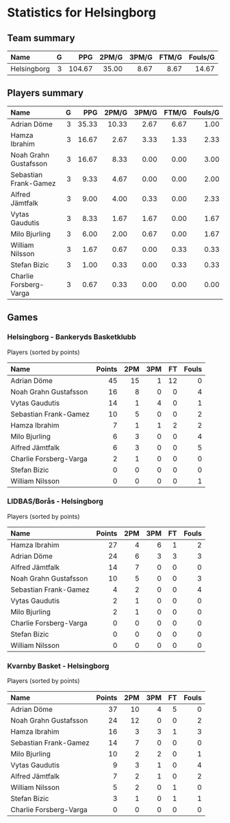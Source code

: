 # Statistics for Helsingborg

## Team summary

| Name | G | PPG | 2PM/G | 3PM/G | FTM/G | Fouls/G |
|:-----|--:|----:|------:|------:|------:|--------:|
| Helsingborg | 3 | 104.67 | 35.00 | 8.67 | 8.67 | 14.67 |

## Players summary

| Name | G | PPG | 2PM/G | 3PM/G | FTM/G | Fouls/G |
|:-----|--:|----:|------:|------:|------:|--------:|
| Adrian Döme | 3 | 35.33 | 10.33 | 2.67 | 6.67 | 1.00 |
| Hamza Ibrahim | 3 | 16.67 | 2.67 | 3.33 | 1.33 | 2.33 |
| Noah Grahn Gustafsson | 3 | 16.67 | 8.33 | 0.00 | 0.00 | 3.00 |
| Sebastian Frank-Gamez | 3 | 9.33 | 4.67 | 0.00 | 0.00 | 2.00 |
| Alfred Jämtfalk | 3 | 9.00 | 4.00 | 0.33 | 0.00 | 2.33 |
| Vytas Gaudutis | 3 | 8.33 | 1.67 | 1.67 | 0.00 | 1.67 |
| Milo Bjurling | 3 | 6.00 | 2.00 | 0.67 | 0.00 | 1.67 |
| William Nilsson | 3 | 1.67 | 0.67 | 0.00 | 0.33 | 0.33 |
| Stefan Bizic | 3 | 1.00 | 0.33 | 0.00 | 0.33 | 0.33 |
| Charlie Forsberg-Varga | 3 | 0.67 | 0.33 | 0.00 | 0.00 | 0.00 |

## Games

### Helsingborg - Bankeryds Basketklubb

Players (sorted by points)

| Name | Points | 2PM | 3PM | FT | Fouls |
|:-----|-------:|----:|----:|---:|------:|
| Adrian Döme | 45 | 15 |  1 | 12 |  0 |
| Noah Grahn Gustafsson | 16 |  8 |  0 |  0 |  4 |
| Vytas Gaudutis | 14 |  1 |  4 |  0 |  1 |
| Sebastian Frank-Gamez | 10 |  5 |  0 |  0 |  2 |
| Hamza Ibrahim |  7 |  1 |  1 |  2 |  2 |
| Milo Bjurling |  6 |  3 |  0 |  0 |  4 |
| Alfred Jämtfalk |  6 |  3 |  0 |  0 |  5 |
| Charlie Forsberg-Varga |  2 |  1 |  0 |  0 |  0 |
| Stefan Bizic |  0 |  0 |  0 |  0 |  0 |
| William Nilsson |  0 |  0 |  0 |  0 |  1 |

### LIDBAS/Borås - Helsingborg

Players (sorted by points)

| Name | Points | 2PM | 3PM | FT | Fouls |
|:-----|-------:|----:|----:|---:|------:|
| Hamza Ibrahim | 27 |  4 |  6 |  1 |  2 |
| Adrian Döme | 24 |  6 |  3 |  3 |  3 |
| Alfred Jämtfalk | 14 |  7 |  0 |  0 |  0 |
| Noah Grahn Gustafsson | 10 |  5 |  0 |  0 |  3 |
| Sebastian Frank-Gamez |  4 |  2 |  0 |  0 |  4 |
| Vytas Gaudutis |  2 |  1 |  0 |  0 |  0 |
| Milo Bjurling |  2 |  1 |  0 |  0 |  0 |
| Charlie Forsberg-Varga |  0 |  0 |  0 |  0 |  0 |
| Stefan Bizic |  0 |  0 |  0 |  0 |  0 |
| William Nilsson |  0 |  0 |  0 |  0 |  0 |

### Kvarnby Basket - Helsingborg

Players (sorted by points)

| Name | Points | 2PM | 3PM | FT | Fouls |
|:-----|-------:|----:|----:|---:|------:|
| Adrian Döme | 37 | 10 |  4 |  5 |  0 |
| Noah Grahn Gustafsson | 24 | 12 |  0 |  0 |  2 |
| Hamza Ibrahim | 16 |  3 |  3 |  1 |  3 |
| Sebastian Frank-Gamez | 14 |  7 |  0 |  0 |  0 |
| Milo Bjurling | 10 |  2 |  2 |  0 |  1 |
| Vytas Gaudutis |  9 |  3 |  1 |  0 |  4 |
| Alfred Jämtfalk |  7 |  2 |  1 |  0 |  2 |
| William Nilsson |  5 |  2 |  0 |  1 |  0 |
| Stefan Bizic |  3 |  1 |  0 |  1 |  1 |
| Charlie Forsberg-Varga |  0 |  0 |  0 |  0 |  0 |

